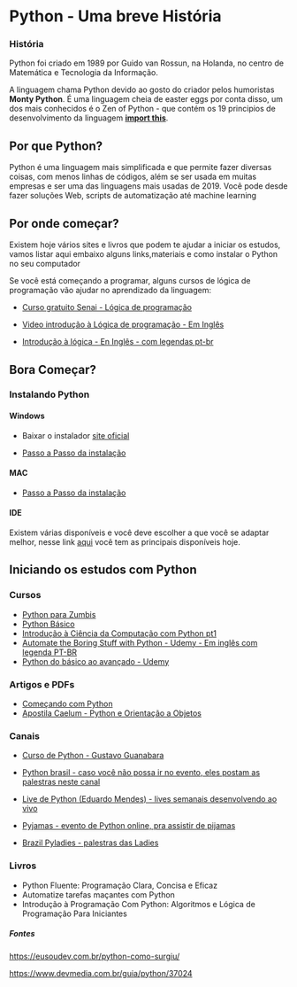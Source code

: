 # Python - Uma breve História

### História

Python foi criado em 1989 por Guido van Rossun, na Holanda, no centro de Matemática e Tecnologia da Informação.

A linguagem chama Python devido ao gosto do criador pelos humoristas __Monty Python__. É uma linguagem cheia de easter eggs por conta disso, um dos mais conhecidos é o Zen of Python - que contém os 19 principios de desenvolvimento da linguagem [__import this__](https://pythonacademy.com.br/zen-of-python).

## Por que Python?

Python é uma linguagem mais simplificada e que permite fazer diversas coisas, com menos linhas de códigos, além se ser usada em muitas empresas e ser uma das linguagens mais usadas de 2019. Você pode desde fazer soluções Web, scripts de automatização até machine learning

## Por onde começar?

Existem hoje vários sites e livros que podem te ajudar a iniciar os estudos, vamos listar aqui embaixo alguns links,materiais e como instalar o Python no seu computador

Se você está começando a programar, alguns cursos de lógica de programação vão ajudar no aprendizado da linguagem: 

* [Curso gratuito Senai - Lógica de programação](https://www.ead.ms.senai.br/cursos/iniciacao_profissional/?c=L%C3%B3gica_de_Programa%C3%A7%C3%A3o&id=11)

* [Video introdução à Lógica de programação - Em Inglês](https://cleancoders.com/video-details/programming-101-episode-1)

* [Introdução à lógica - En Inglês - com legendas pt-br](https://www.coursera.org/learn/logic-introduction)

## Bora Começar?

### Instalando Python

#### Windows

* Baixar o instalador [site oficial](https://www.python.org/downloads/)

* [Passo a Passo da instalação](https://python.org.br/instalacao-windows/)

#### MAC

* [Passo a Passo da instalação](https://python.org.br/instalacao-mac/)

#### IDE

Existem várias disponíveis e você deve escolher a que você se adaptar melhor, nesse link [aqui](https://paulovasconcellos.com.br/quais-s%C3%A3o-as-melhores-ide-para-python-confira-a-lista-279b54bef301) você tem as principais disponíveis hoje.


## Iniciando os estudos com Python

### Cursos 

* [Python para Zumbis](https://www.pycursos.com/python-para-zumbis/)
* [Python Básico](https://solyd.com.br/treinamentos/python-basico)
* [Introdução à Ciência da Computação com Python pt1](https://www.coursera.org/learn/ciencia-computacao-python-conceitos)
* [Automate the Boring Stuff with Python - Udemy - Em inglês com legenda PT-BR](https://www.udemy.com/course/automate/)
* [Python do básico ao avançado - Udemy](https://www.udemy.com/course/curso-de-programacao-em-python-do-basico-ao-avancado/)

### Artigos e PDFs

* [Começando com Python](https://gabrielschade.github.io/2018/01/31/basics-python.html)
* [Apostila Caelum - Python e Orientação a Objetos](https://www.caelum.com.br/apostila-python-orientacao-objetos/)

### Canais 

* [Curso de Python - Gustavo Guanabara](https://www.youtube.com/playlist?list=PLHz_AreHm4dlKP6QQCekuIPky1CiwmdI6)

* [Python brasil  - caso você não possa ir no evento, eles postam as palestras neste canal](
https://www.youtube.com/channel/UCiCQrFh8ckR_LXQyOAsOZiw)

* [Live de Python (Eduardo Mendes) - lives semanais desenvolvendo ao vivo](
https://www.youtube.com/user/mendesesduardo)

* [Pyjamas - evento de Python online, pra assistir de pijamas](
https://www.youtube.com/channel/UCWCFzEJd7PhVulMXwGjcYAA)

* [Brazil Pyladies - palestras das Ladies](
https://www.youtube.com/channel/UCzFDzkgQ3mWNvcHoTVcT2bg)

### Livros

* Python Fluente: Programação Clara, Concisa e Eficaz
* Automatize tarefas maçantes com Python
* Introdução à Programação Com Python: Algoritmos e Lógica de Programação Para Iniciantes


##### Fontes

https://eusoudev.com.br/python-como-surgiu/

https://www.devmedia.com.br/guia/python/37024

